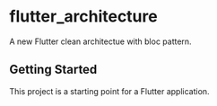 # flutter_architecture

A new Flutter clean architectue with bloc pattern.

## Getting Started

This project is a starting point for a Flutter application.

